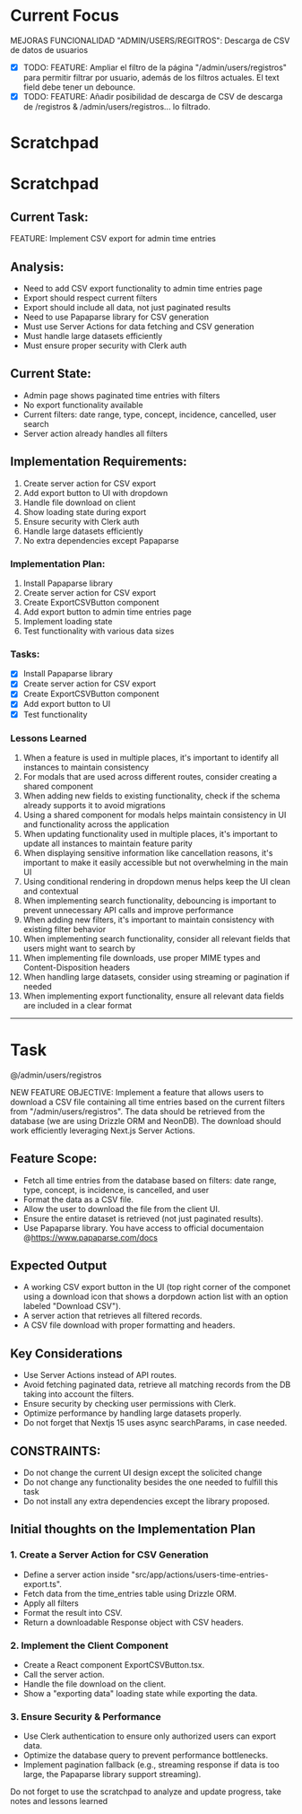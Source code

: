 # Current Focus

MEJORAS FUNCIONALIDAD "ADMIN/USERS/REGITROS": Descarga de CSV de datos de usuarios

- [x] TODO: FEATURE: Ampliar el filtro de la página "/admin/users/registros" para permitir filtrar por usuario, además de los filtros actuales. El text field debe tener un debounce.
- [x] TODO: FEATURE: Añadir posibilidad de descarga de CSV de descarga de /registros & /admin/users/registros... lo filtrado.

# Scratchpad

# Scratchpad

## Current Task:

FEATURE: Implement CSV export for admin time entries

## Analysis:

- Need to add CSV export functionality to admin time entries page
- Export should respect current filters
- Export should include all data, not just paginated results
- Need to use Papaparse library for CSV generation
- Must use Server Actions for data fetching and CSV generation
- Must handle large datasets efficiently
- Must ensure proper security with Clerk auth

## Current State:

- Admin page shows paginated time entries with filters
- No export functionality available
- Current filters: date range, type, concept, incidence, cancelled, user search
- Server action already handles all filters

## Implementation Requirements:

1. Create server action for CSV export
2. Add export button to UI with dropdown
3. Handle file download on client
4. Show loading state during export
5. Ensure security with Clerk auth
6. Handle large datasets efficiently
7. No extra dependencies except Papaparse

### Implementation Plan:

1. Install Papaparse library
2. Create server action for CSV export
3. Create ExportCSVButton component
4. Add export button to admin time entries page
5. Implement loading state
6. Test functionality with various data sizes

### Tasks:

- [x] Install Papaparse library
- [x] Create server action for CSV export
- [x] Create ExportCSVButton component
- [x] Add export button to UI
- [x] Test functionality

### Lessons Learned

1. When a feature is used in multiple places, it's important to identify all instances to maintain consistency
2. For modals that are used across different routes, consider creating a shared component
3. When adding new fields to existing functionality, check if the schema already supports it to avoid migrations
4. Using a shared component for modals helps maintain consistency in UI and functionality across the application
5. When updating functionality used in multiple places, it's important to update all instances to maintain feature parity
6. When displaying sensitive information like cancellation reasons, it's important to make it easily accessible but not overwhelming in the main UI
7. Using conditional rendering in dropdown menus helps keep the UI clean and contextual
8. When implementing search functionality, debouncing is important to prevent unnecessary API calls and improve performance
9. When adding new filters, it's important to maintain consistency with existing filter behavior
10. When implementing search functionality, consider all relevant fields that users might want to search by
11. When implementing file downloads, use proper MIME types and Content-Disposition headers
12. When handling large datasets, consider using streaming or pagination if needed
13. When implementing export functionality, ensure all relevant data fields are included in a clear format

---

# Task

@/admin/users/registros

NEW FEATURE OBJECTIVE: Implement a feature that allows users to download a CSV file containing all time entries based on the current filters from "/admin/users/registros". The data should be retrieved from the database (we are using Drizzle ORM and NeonDB). The download should work efficiently leveraging Next.js Server Actions.

## Feature Scope:

- Fetch all time entries from the database based on filters: date range, type, concept, is incidence, is cancelled, and user
- Format the data as a CSV file.
- Allow the user to download the file from the client UI.
- Ensure the entire dataset is retrieved (not just paginated results).
- Use Papaparse library. You have access to official documentaion @https://www.papaparse.com/docs

## Expected Output

- A working CSV export button in the UI (top right corner of the componet using a download icon that shows a dorpdown action list with an option labeled "Download CSV").
- A server action that retrieves all filtered records.
- A CSV file download with proper formatting and headers.

## Key Considerations

- Use Server Actions instead of API routes.
- Avoid fetching paginated data, retrieve all matching records from the DB taking into account the filters.
- Ensure security by checking user permissions with Clerk.
- Optimize performance by handling large datasets properly.
- Do not forget that Nextjs 15 uses async searchParams, in case needed.

## CONSTRAINTS:

- Do not change the current UI design except the solicited change
- Do not change any functionality besides the one needed to fulfill this task
- Do not install any extra dependencies except the library proposed.

## Initial thoughts on the Implementation Plan

### 1. Create a Server Action for CSV Generation

- Define a server action inside "src/app/actions/users-time-entries-export.ts".
- Fetch data from the time_entries table using Drizzle ORM.
- Apply all filters
- Format the result into CSV.
- Return a downloadable Response object with CSV headers.

### 2. Implement the Client Component

- Create a React component ExportCSVButton.tsx.
- Call the server action.
- Handle the file download on the client.
- Show a "exporting data" loading state while exporting the data.

### 3. Ensure Security & Performance

- Use Clerk authentication to ensure only authorized users can export data.
- Optimize the database query to prevent performance bottlenecks.
- Implement pagination fallback (e.g., streaming response if data is too large, the Papaparse library support streaming).

Do not forget to use the scratchpad to analyze and update progress, take notes and lessons learned
